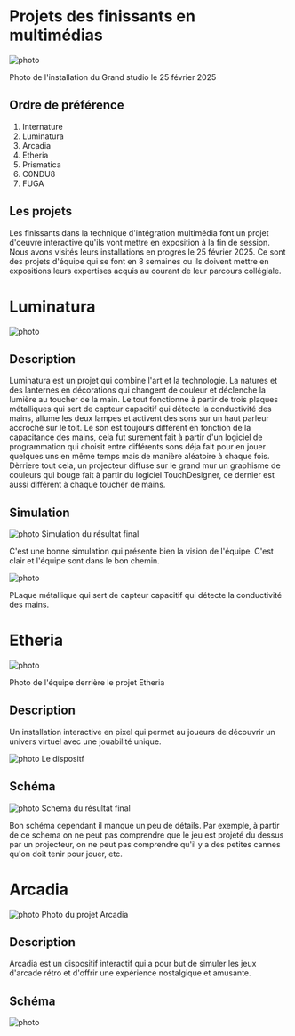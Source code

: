 # Projets des finissants en multimédias

![photo](medias/intnat_projecteurs.jpg) 

Photo de l'installation du Grand studio le 25 février 2025

## **Ordre de préférence**
1. Internature
2. Luminatura
3. Arcadia
4. Etheria
5. Prismatica
6. C0NDU8
7. FUGA

## **Les projets**

Les finissants dans la technique d'intégration multimédia font un projet d'oeuvre interactive qu'ils vont mettre en exposition à la fin de session. Nous avons visités leurs installations en progrès le 25 février 2025. Ce sont des projets d'équipe qui se font en 8 semaines ou ils doivent mettre en expositions leurs expertises acquis au courant de leur parcours collégiale.

# Luminatura

![photo](medias/luminatura.jpg)

## **Description**

Luminatura est un projet qui combine l'art et la technologie. La natures et des lanternes en décorations qui changent de couleur et déclenche la lumière au toucher de la main. Le tout fonctionne à partir de trois plaques métalliques qui sert de capteur capacitif qui détecte la conductivité des mains, allume les deux lampes et activent des sons sur un haut parleur accroché sur le toit. Le son est toujours différent en fonction de la capacitance des mains, cela fut surement fait à partir d'un logiciel de programmation qui choisit entre différents sons déja fait pour en jouer quelques uns en même temps mais de manière aléatoire à chaque fois. Dèrriere tout cela, un projecteur diffuse sur le grand mur un graphisme de couleurs qui bouge fait à partir du logiciel TouchDesigner, ce dernier est aussi différent à chaque toucher de mains.

## **Simulation**

![photo](medias/luminatura_schema.jpg)
Simulation du résultat final

C'est une bonne simulation qui présente bien la vision de l'équipe. C'est clair et l'équipe sont dans le bon chemin.

![photo](medias/luminatura_instal.jpg)

PLaque métallique qui sert de capteur capacitif qui détecte la conductivité des mains.

# Etheria

![photo](medias/etheria_team.jpg)

Photo de l'équipe derrière le projet Etheria

## **Description**

Un installation interactive en pixel qui permet au joueurs de découvrir un univers virtuel avec une jouabilité unique.

![photo](medias/etheria.jpg)
Le dispositf

## **Schéma**

![photo](medias/etheria_schema.jpg)
Schema du résultat final

Bon schéma cependant il manque un peu de détails. Par exemple, à partir de ce schema on ne peut pas comprendre que le jeu est projeté du dessus par un projecteur, on ne peut pas comprendre qu'il y a des petites cannes qu'on doit tenir pour jouer, etc.

# Arcadia

![photo](medias/ARCADIA.jpg)
Photo du projet Arcadia

## **Description**

Arcadia est un dispositif interactif qui a pour but de simuler les jeux d'arcade rétro et d'offrir une expérience nostalgique et amusante.

## **Schéma**

![photo](medias_)

